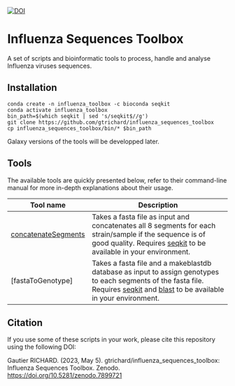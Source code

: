 [![DOI](https://zenodo.org/badge/DOI/10.5281/zenodo.7899721.svg)](https://doi.org/10.5281/zenodo.7899721)

# Influenza Sequences Toolbox
A set of scripts and bioinformatic tools to process, handle and analyse Influenza viruses sequences.

## Installation

```
conda create -n influenza_toolbox -c bioconda seqkit
conda activate influenza_toolbox
bin_path=$(which seqkit | sed 's/seqkit$//g')
git clone https://github.com/gtrichard/influenza_sequences_toolbox
cp influenza_sequences_toolbox/bin/* $bin_path
```

Galaxy versions of the tools will be developped later.


## Tools

The available tools are quickly presented below, refer to their command-line manual for more in-depth explanations about their usage.

| Tool name         | Description                                          |
| ----------------- | ---------------------------------------------------- |
| [concatenateSegments] | Takes a fasta file as input and concatenates all 8 segments for each strain/sample if the sequence is of good quality. Requires [seqkit] to be available in your environment. |
| [fastaToGenotype] | Takes a fasta file and a makeblastdb database as input to assign genotypes to each segments of the fasta file. Requires [seqkit] and [blast] to be available in your environment. |

[seqkit]: https://bioinf.shenwei.me/seqkit/
[blast]: https://www.biostars.org/p/266983/
[concatenateSegments]: https://github.com/gtrichard/influenza_sequences_toolbox/blob/main/bin/concatenateSegments


## Citation

If you use some of these scripts in your work, please cite this repository using the following DOI:

Gautier RICHARD. (2023, May 5). gtrichard/influenza_sequences_toolbox: Influenza Sequences Toolbox. Zenodo. https://doi.org/10.5281/zenodo.7899721
